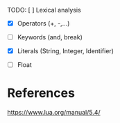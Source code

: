 TODO:
[ ] Lexical analysis
- [x] Operators (+, -,...)
- [ ] Keywords (and, break)
- [x] Literals (String, Integer, Identifier)
- [ ] Float


# References
https://www.lua.org/manual/5.4/